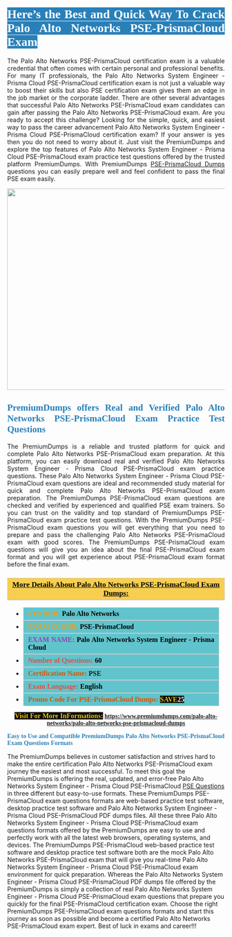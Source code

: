 <h1 style="text-align: justify;"><span style="color:#ffffff;"><span style="font-family:Georgia,serif;"><strong><span style="background-color:#2980b9;">Here’s the Best and Quick Way To Crack Palo Alto Networks PSE-PrismaCloud Exam</span></strong></span></span></h1>

<p style="text-align: justify;">The Palo Alto Networks PSE-PrismaCloud certification exam is a valuable credential that often comes with certain personal and professional benefits. For many IT professionals, the Palo Alto Networks System Engineer - Prisma Cloud PSE-PrismaCloud certification exam is not just a valuable way to boost their skills but also PSE certification exam gives them an edge in the job market or the corporate ladder. There are other several advantages that successful Palo Alto Networks PSE-PrismaCloud exam candidates can gain after passing the Palo Alto Networks PSE-PrismaCloud exam. Are you ready to accept this challenge? Looking for the simple, quick, and easiest way to pass the career advancement Palo Alto Networks System Engineer - Prisma Cloud PSE-PrismaCloud certification exam? If your answer is yes then you do not need to worry about it. Just visit the PremiumDumps and explore the top features of Palo Alto Networks System Engineer - Prisma Cloud PSE-PrismaCloud exam practice test questions offered by the trusted platform PremiumDumps. With PremiumDumps <a href="https://www.premiumdumps.com/palo-alto-networks/palo-alto-networks-pse-prismacloud-dumps">PSE-PrismaCloud Dumps</a> questions you can easily prepare well and feel confident to pass the final PSE exam easily.</p>

<p style="text-align: center;"><a href="https://www.premiumdumps.com/palo-alto-networks/palo-alto-networks-pse-prismacloud-dumps"><img alt="" src="https://i.imgur.com/KJGzbJ2.jpeg" style="width: 700px; height: 465px;" /></a></p>

<h2 style="text-align: justify;"><span style="color:#2980b9;"><span style="font-family:Georgia,serif;"><strong>PremiumDumps offers Real and Verified Palo Alto Networks PSE-PrismaCloud Exam Practice Test Questions</strong></span></span></h2>

<p style="text-align: justify;">The PremiumDumps is a reliable and trusted platform for quick and complete Palo Alto Networks PSE-PrismaCloud exam preparation. At this platform, you can easily download real and verified Palo Alto Networks System Engineer - Prisma Cloud PSE-PrismaCloud exam practice questions. These Palo Alto Networks System Engineer - Prisma Cloud PSE-PrismaCloud exam questions are ideal and recommended study material for quick and complete Palo Alto Networks PSE-PrismaCloud exam preparation. The PremiumDumps PSE-PrismaCloud exam questions are checked and verified by experienced and qualified PSE exam trainers. So you can trust on the validity and top standard of PremiumDumps PSE-PrismaCloud exam practice test questions. With the PremiumDumps PSE-PrismaCloud exam questions you will get everything that you need to prepare and pass the challenging Palo Alto Networks PSE-PrismaCloud exam with good scores. The PremiumDumps PSE-PrismaCloud exam questions will give you an idea about the final PSE-PrismaCloud exam format and you will get experience about PSE-PrismaCloud exam format before the final exam.</p>

<h3 style="background: #f7ce50; border: 1px solid rgb(204, 204, 204); padding: 5px 10px; text-align: center;"><span style="font-family:Georgia,serif;"><u><u><span style="color:#000000;"><span style="font-size:11pt"><span style="line-height:normal"><b><span style="font-size:13.0pt"><span cambria="">More Details About Palo Alto Networks PSE-PrismaCloud Exam Dumps:</span></span></b></span></span></span></u></u></span></h3>

<ul>
	<li style="margin:0cm 10pt">
	<div style="background:#61c4cd; border: 1px solid rgb(204, 204, 204); padding: 5px 10px; text-align: justify;"><span style="font-family:Georgia,serif;"><span style="font-size:11pt"><span style="line-height:normal"><b><span style="font-size:12.0pt"><span new="" roman="" times=""><span style="color:#f39c12;">VENDOR:</span> <span style="color:#000000;">Palo Alto Networks</span></span></span></b></span></span></span></div>
	</li>
	<li style="margin:0cm 10pt">
	<div style="background: #61c4cd; border: 1px solid rgb(204, 204, 204); padding: 5px 10px; text-align: justify;"><span style="font-family:Georgia,serif;"><span style="font-size:11pt"><span style="line-height:normal"><b><span style="font-size:12.0pt"><span new="" roman="" times=""><span style="color:#f39c12;">EXAM CCODE:</span> <span style="color:#000000;">PSE-PrismaCloud</span></span></span></b></span></span></span></div>
	</li>
	<li style="margin:0cm 10pt">
	<div style="background: #61c4cd; border: 1px solid rgb(204, 204, 204); padding: 5px 10px; text-align: justify;"><span style="font-family:Georgia,serif;"><span style="font-size:11pt"><span style="line-height:normal"><b><span style="font-size:12.0pt"><span new="" roman="" times=""><span style="color:#8e44ad;">EXAM NAME:</span> <span style="color:#000000;">Palo Alto Networks System Engineer - Prisma Cloud</span></span></span></b></span></span></span></div>
	</li>
	<li style="margin:0cm 10pt">
	<div style="background: #61c4cd; border: 1px solid rgb(204, 204, 204); padding: 5px 10px;"><span style="font-family:Georgia,serif;"><span style="font-size:11pt"><span style="line-height:normal"><b><span style="font-size:12.0pt"><span new="" roman="" times=""><span style="color:#e74c3c;">Number of Questions:</span><span style="color:#000000;"><span style="color:#f1c40f;"> </span>60</span></span></span></b></span></span></span></div>
	</li>
	<li style="margin:0cm 10pt">
	<div style="background: #61c4cd; border: 1px solid rgb(204, 204, 204); padding: 5px 10px; text-align: justify;"><span style="font-family:Georgia,serif;"><span style="font-size:11pt"><span style="line-height:normal"><b><span style="font-size:12.0pt"><span new="" roman="" times=""><span style="color:#d35400;">Certification Name:</span> PSE</span></span></b></span></span></span></div>
	</li>
	<li style="margin:0cm 10pt">
	<div style="background: #61c4cd; border: 1px solid rgb(204, 204, 204); padding: 5px 10px; text-align: justify;"><span style="font-family:Georgia,serif;"><span style="font-size:11pt"><span style="line-height:normal"><b><span style="font-size:12.0pt"><span new="" roman="" times=""><span style="color:#e74c3c;">Exam Language:</span> <span style="color:#000000;">English</span></span></span></b></span></span></span></div>
	</li>
	<li style="margin:0cm 10pt">
	<div style="background: #61c4cd; border: 1px solid rgb(204, 204, 204); padding: 5px 10px;"><span style="font-family:Georgia,serif;"><span style="font-size:11pt"><span style="line-height:normal"><b><span style="font-size:12.0pt"><span new="" roman="" times=""><span style="color:#d35400;">Promo Code For PSE-PrismaCloud Dumps:</span><span style="color:#f1c40f;"> <span style="background-color:#000000;">SAVE</span></span><span style="color:#ffffff;"><span style="background-color:#000000;">25</span></span></span></span></b></span></span></span></div>
	</li>
</ul>

<p style="text-align: center;"><span style="font-family:Georgia,serif;"><strong><span style="font-size:16px;"><span style="color:#f1c40f;"><span style="background-color:#000000;">Visit For More InFormations:</span></span></span> <a href="https://www.premiumdumps.com/palo-alto-networks/palo-alto-networks-pse-prismacloud-dumps">https://www.premiumdumps.com/palo-alto-networks/palo-alto-networks-pse-prismacloud-dumps</a></strong></span></p>

<p><span style="color:#2980b9;"><span style="font-family:Georgia,serif;"><strong><strong><strong>Easy to Use and Compatible PremiumDumps Palo Alto Networks PSE-PrismaCloud Exam Questions Formats</strong></strong></strong></span></span></p>

<p>The PremiumDumps believes in customer satisfaction and strives hard to make the entire certification Palo Alto Networks PSE-PrismaCloud exam journey the easiest and most successful. To meet this goal the PremiumDumps is offering the real, updated, and error-free Palo Alto Networks System Engineer - Prisma Cloud PSE-PrismaCloud <a href="https://www.premiumdumps.com/palo-alto-networks/pse-dumps">PSE Questions</a> in three different but easy-to-use formats. These PremiumDumps PSE-PrismaCloud exam questions formats are web-based practice test software, desktop practice test software and Palo Alto Networks System Engineer - Prisma Cloud PSE-PrismaCloud PDF dumps files. All these three Palo Alto Networks System Engineer - Prisma Cloud PSE-PrismaCloud exam questions formats offered by the PremiumDumps are easy to use and perfectly work with all the latest web browsers, operating systems, and devices. The PremiumDumps PSE-PrismaCloud web-based practice test software and desktop practice test software both are the mock Palo Alto Networks PSE-PrismaCloud exam that will give you real-time Palo Alto Networks System Engineer - Prisma Cloud PSE-PrismaCloud exam environment for quick preparation. Whereas the Palo Alto Networks System Engineer - Prisma Cloud PSE-PrismaCloud PDF dumps file offered by the PremiumDumps is simply a collection of real Palo Alto Networks System Engineer - Prisma Cloud PSE-PrismaCloud exam questions that prepare you quickly for the final PSE-PrismaCloud certification exam. Choose the right PremiumDumps PSE-PrismaCloud exam questions formats and start this journey as soon as possible and become a certified Palo Alto Networks PSE-PrismaCloud exam expert. Best of luck in exams and career!!!</p>
